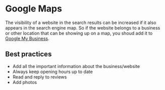 # Google Maps

The visibility of a website in the search results can be increased if it also appears in the search engine map. 
So if the website belongs to a business or other location that can be showing up on a map, you shoud add it to [Google My Business](https://www.google.com/business/).

## Best practices
* Add all the important information about the business/website
* Always keep opening hours up to date
* Read and reply to reviews
* Add photos
